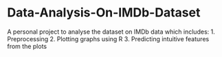 # Data-Analysis-On-IMDb-Dataset
A personal project to analyse the dataset on IMDb data which includes: 1. Preprocessing 2. Plotting graphs using R 3. Predicting intuitive features from the plots
